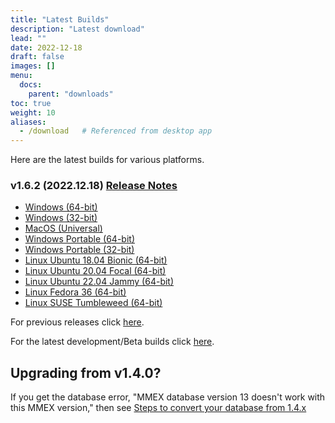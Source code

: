 ```yaml
---
title: "Latest Builds"
description: "Latest download"
lead: ""
date: 2022-12-18
draft: false
images: []
menu:
  docs:
    parent: "downloads"
toc: true
weight: 10
aliases:
  - /download   # Referenced from desktop app
---
```


Here are the latest builds for various platforms.

### v1.6.2 (2022.12.18) [Release Notes](https://github.com/moneymanagerex/moneymanagerex/releases/tag/v1.6.2)

- [Windows (64-bit)](https://github.com/moneymanagerex/moneymanagerex/releases/download/v1.6.2/mmex-1.6.2-win64.exe)
- [Windows (32-bit)](https://github.com/moneymanagerex/moneymanagerex/releases/download/v1.6.2/mmex-1.6.2-win32.exe)
- [MacOS (Universal)](https://github.com/moneymanagerex/moneymanagerex/releases/download/v1.6.2/mmex-1.6.2-Darwin.dmg)
- [Windows Portable (64-bit)](https://github.com/moneymanagerex/moneymanagerex/releases/download/v1.6.2/mmex-1.6.2-win64-portable.zip)
- [Windows Portable (32-bit)](https://github.com/moneymanagerex/moneymanagerex/releases/download/v1.6.2/mmex-1.6.2-win32-portable.zip)
- [Linux Ubuntu 18.04 Bionic (64-bit)](https://github.com/moneymanagerex/moneymanagerex/releases/download/v1.6.2/mmex_1.6.2-Ubuntu.18.04.bionic_amd64.deb)
- [Linux Ubuntu 20.04 Focal (64-bit)](https://github.com/moneymanagerex/moneymanagerex/releases/download/v1.6.2/mmex_1.6.2-Ubuntu.20.04.focal_amd64.deb)
- [Linux Ubuntu 22.04 Jammy (64-bit)](https://github.com/moneymanagerex/moneymanagerex/releases/download/v1.6.2/mmex_1.6.2-Ubuntu.22.04.jammy_amd64.deb)
- [Linux Fedora 36 (64-bit)](https://github.com/moneymanagerex/moneymanagerex/releases/download/v1.6.2/mmex-1.6.2-Fedora.36.ThirtySix.fc36.x86_64.rpm)
- [Linux SUSE Tumbleweed (64-bit)](https://github.com/moneymanagerex/moneymanagerex/releases/download/v1.6.2/mmex-1.6.2-openSUSE.Tumbleweed.x86_64.rpm)

For previous releases click [here](../older).

For the latest development/Beta builds click [here](../development).

## Upgrading from v1.4.0?

If you get the database error, "MMEX database version 13 doesn't work with this MMEX version," 
then see [Steps to convert your database from 1.4.x](https://github.com/moneymanagerex/moneymanagerex/issues/2353)
